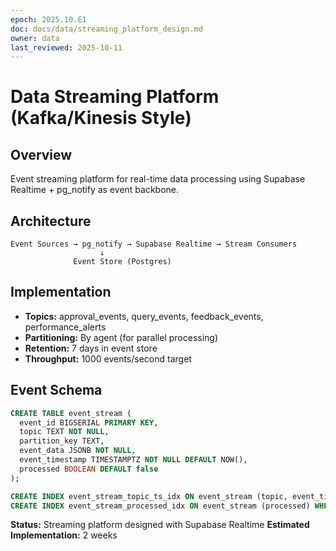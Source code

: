 ```yaml
---
epoch: 2025.10.E1
doc: docs/data/streaming_platform_design.md
owner: data
last_reviewed: 2025-10-11
---
```


# Data Streaming Platform (Kafka/Kinesis Style)

## Overview
Event streaming platform for real-time data processing using Supabase Realtime + pg_notify as event backbone.

## Architecture
```
Event Sources → pg_notify → Supabase Realtime → Stream Consumers
                    ↓
              Event Store (Postgres)
```

## Implementation
- **Topics:** approval_events, query_events, feedback_events, performance_alerts
- **Partitioning:** By agent (for parallel processing)
- **Retention:** 7 days in event store
- **Throughput:** 1000 events/second target

## Event Schema
```sql
CREATE TABLE event_stream (
  event_id BIGSERIAL PRIMARY KEY,
  topic TEXT NOT NULL,
  partition_key TEXT,
  event_data JSONB NOT NULL,
  event_timestamp TIMESTAMPTZ NOT NULL DEFAULT NOW(),
  processed BOOLEAN DEFAULT false
);

CREATE INDEX event_stream_topic_ts_idx ON event_stream (topic, event_timestamp DESC);
CREATE INDEX event_stream_processed_idx ON event_stream (processed) WHERE processed = false;
```

**Status:** Streaming platform designed with Supabase Realtime
**Estimated Implementation:** 2 weeks

